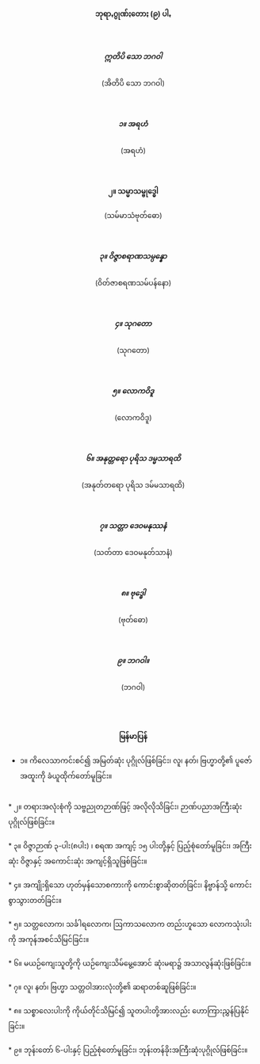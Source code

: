 <h4 style="text-align:center">ဘုရာꩻဂွုဏ်ႏတောႏ (၉) ပါꩻ</h4><br>

<h5 style="text-align:center">ဣတိပိ သော ဘဂဝါ</h5>
<p style="text-align:center">(အိတိပိ သော ဘဂဝါ)</p><br>

<h5 style="text-align:center">၁။ အရဟံ</h5>
<p style="text-align:center">(အရဟံ)</p><br>

<h4 style="text-align:center">၂။ သမ္မာသမ္ဗုဒ္ဓေါ</h5>
<p style="text-align:center">(သမ်မာသံဗုတ်ဓော)</p><br>

<h5 style="text-align:center">၃။ ဝိဇ္ဇာစရာဏသမ္ပန္နော</h5>
<p style="text-align:center">(ဝိတ်ဇာစရဏသမ်ပန်နော)</p><br>

<h5 style="text-align:center">၄။ သုဂတော</h5>
<p style="text-align:center">(သုဂတော)</p><br>

<h5 style="text-align:center">၅။ လောကဝိဒူ</h5>
<p style="text-align:center">(လောကဝိဒူ)</p><br>

<h5 style="text-align:center">၆။ အနုတ္တရော ပုရိသ ဒမ္မသာရထိ</h5>
<p style="text-align:center">(အနုတ်တရော ပုရိသ ဒမ်မသာရထိ)</p><br>

<h5 style="text-align:center">၇။ သတ္တာ ဒေဝမနုဿနံ</h5>
<p style="text-align:center">(သတ်တာ ဒေဝမနုတ်သာနံ)</p><br>

<h5 style="text-align:center">၈။ ဗုဒ္ဓေါ</h5>
<p style="text-align:center">(ဗုတ်ဓော)</p><br>

<h5 style="text-align:center">၉။ ဘဂဝါ။</h5>
<p style="text-align:center">(ဘဂဝါ)</p><br><br>

<h4 style="text-align:center">မြန်မာပြန်</h4>

* ၁။ ကိလေသာကင်းစင်၍ အမြတ်ဆုံး ပုဂ္ဂိုလ်ဖြစ်ခြင်း၊ လူ၊ နတ်၊ ဗြဟ္မာတို့၏ ပူဇော်အထူးကို ခံယူထိုက်တော်မူခြင်း။<br>
<br>
* ၂။ တရားအလုံးစုံကို သဗ္ဗညုတဉာဏ်ဖြင့် အလိုလိုသိခြင်း၊ ဉာဏ်ပညာအကြီးဆုံးပုဂ္ဂိုလ်ဖြစ်ခြင်း။<br>
<br>
* ၃။ ဝိဇ္ဇာဉာဏ် ၃-ပါး(၈ပါး) ၊ စရဏ အကျင့် ၁၅ ပါးတို့နှင့် ပြည့်စုံတော်မူခြင်း၊ အကြီးဆုံး ဝိဇ္ဇာနှင့် အကောင်းဆုံး အကျင့်ရှိသူဖြစ်ခြင်း။<br>
<br>
* ၄။ အကျိုးရှိသော ဟုတ်မှန်သောစကားကို ကောင်းစွာဆိုတတ်ခြင်း၊ နိဗ္ဗာန်သို့ ကောင်းစွာသွားတတ်ခြင်း။<br>
<br>
* ၅။ သတ္တလောက၊ သင်္ခါရလောက၊ ဩကာသလောက တည်းဟူသော လောကသုံးပါးကို အကုန်အစင်သိမြင်ခြင်း။<br>
<br>
* ၆။ မယဉ်ကျေးသူတို့ကို ယဉ်ကျေးသိမ်မွေ့အောင် ဆုံးမရာ၌ အသာလွန်ဆုံးဖြစ်ခြင်း။<br><br>
* ၇။ လူ၊ နတ်၊ ဗြဟ္မာ သတ္တဝါအားလုံးတို့၏ ဆရာတစ်ဆူဖြစ်ခြင်း။<br><br>
* ၈။ သစ္စာလေးပါးကို ကိုယ်တိုင်သိမြင်၍ သူတပါးတို့အားလည်း ဟောကြားညွှန်ပြနိုင်ခြင်း။<br><br>
* ၉။ ဘုန်းတော် ၆-ပါးနှင့် ပြည့်စုံတော်မူခြင်း၊ ဘုန်းတန်ခိုးအကြီးဆုံးပုဂ္ဂိုလ်ဖြစ်ခြင်း။<br>